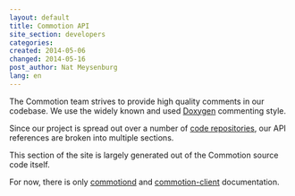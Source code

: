 ```yaml
---
layout: default
title: Commotion API
site_section: developers
categories: 
created: 2014-05-06
changed: 2014-05-16
post_author: Nat Meysenburg
lang: en
---
```


The Commotion team strives to provide high quality comments in our codebase. We use the widely known and used [Doxygen](http://www.doxygen.org/) commenting style.

Since our project is spread out over a number of [code repositories](https://github.com/opentechinstitute), our API references are broken into multiple sections.

This section of the site is largely generated out of the Commotion source code itself.

For now, there is only [commotiond](commotiond/html) and [commotion-client](commotion-client/html) documentation.




